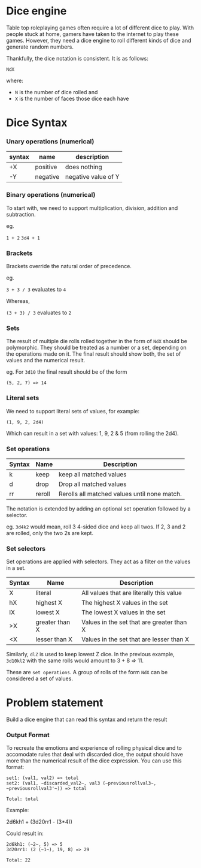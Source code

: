 # Dice engine

Table top roleplaying games often require a lot of different dice to play. With
people stuck at home, gamers have taken to the internet to play these games.
However, they need a dice engine to roll different kinds of dice and generate
random numbers.

Thankfully, the dice notation is consistent. It is as follows:

`NdX`

where:
- `N` is the number of dice rolled and 
- `X` is the number of faces those dice each have

# Dice Syntax

### Unary operations (numerical)

| syntax | name     | description         |
|--------|----------|---------------------|
| +X     | positive | does nothing        |
| -Y     | negative | negative value of Y |

### Binary operations (numerical)

To start with, we need to support multiplication, division, addition and
subtraction.

eg.

`1 + 2`
`3d4 + 1`

### Brackets

Brackets override the natural order of precedence.

eg.

`3 + 3 / 3` evaluates to `4`

Whereas,

`(3 + 3) / 3` evaluates to `2`

### Sets

The result of multiple die rolls rolled together in the form of `NdX` should be
polymorphic. They should be treated as a number or a set, depending on the
operations made on it. The final result should show both, the set of values and
the numerical result.

eg. For `3d10` the final result should be of the form

`(5, 2, 7) => 14`

### Literal sets

We need to support literal sets of values, for example:

`(1, 9, 2, 2d4)`

Which can result in a set with values: 1, 9, 2 & 5 (from rolling the 2d4).

### Set operations

| Syntax | Name     | Description                                 |
|--------|----------|---------------------------------------------|
| k      | keep     | keep all matched values                     |
| d      | drop     | Drop all matched values                     |
| rr     | reroll   | Rerolls all matched values until none match.|

The notation is extended by adding an optional set operation followed by a selector.

eg. `3d4k2` would mean, roll 3 4-sided dice and keep all twos. If 2, 3 and 2
are rolled, only the two 2s are kept.

### Set selectors

Set operations are applied with selectors. They act as a filter on the values in a set.

| Syntax | Name | Description |
|--------|------|-------------|
| X | literal | All values that are literally this value |
| hX | highest X | The highest X values in the set |
| lX | lowest X | The lowest X values in the set |
| \>X | greater than X | Values in the set that are greater than X |
| \<X | lesser than X | Values in the set that are lesser than X |

Similarly, `dlZ` is used to keep lowest Z dice. In the previous example,
`3d10kl2` with the same rolls would amount to 3 + 8 => 11.

These are `set operations`. A group of rolls of the form `NdX` can be
considered a set of values.

# Problem statement

Build a dice engine that can read this syntax and return the result

### Output Format

To recreate the emotions and experience of rolling physical dice and to accomodate rules that deal with discarded dice, the output should have more than the numerical result of the dice expression. You can use this format:

```
set1: (val1, val2) => total
set2: (val1, ~discarded_val2~, val3 (~previousrollval3~, ~previousrollval3'~)) => total

Total: total
```

Example:

2d6kh1 + (3d20rr1 - (3*4))

Could result in:
```
2d6kh1: (~2~, 5) => 5
3d20rr1: (2 (~1~), 19, 8) => 29

Total: 22
```
